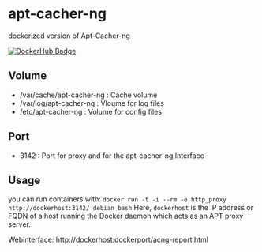 # apt-cacher-ng
dockerized version of Apt-Cacher-ng

[![DockerHub Badge](https://dockeri.co/image/cutyno/apt-cacher-ng)](https://hub.docker.com/r/cutyno/apt-cacher-ng)

## Volume
- /var/cache/apt-cacher-ng : Cache volume
- /var/log/apt-cacher-ng : Vloume for log files
- /etc/apt-cacher-ng : Volume for config files

## Port
- 3142 : Port for proxy and for the apt-cacher-ng Interface

## Usage
you can run containers with: ```docker run -t -i --rm -e http_proxy http://dockerhost:3142/ debian bash```
Here, `dockerhost` is the IP address or FQDN of a host running the Docker daemon which acts as an APT proxy server.

Webinterface: http://dockerhost:dockerport/acng-report.html
